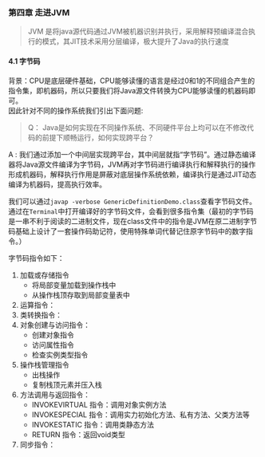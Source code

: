### 第四章 走进JVM
> JVM 是将java源代码通过JVM被机器识别并执行，采用解释预编译混合执行的模式，其JIT技术采用分层编译，极大提升了Java的执行速度

#### 4.1 字节码
背景：CPU是底层硬件基础，CPU能够读懂的语言是经过0和1的不同组合产生的指令集，即机器码，所以只要我们将Java源文件转换为CPU能够读懂的机器码即可。   
因此针对不同的操作系统我们引出下面问题:
> Q： Java是如何实现在不同操作系统、不同硬件平台上均可以在不修改代码的前提下顺畅运行，如何实现跨平台？

A : 我们通过添加一个中间层实现跨平台，其中间层就指“字节码”。通过静态编译器将Java源文件编译为字节码，JVM再对字节码进行编译执行和解释执行的操作形成机器码，解释执行作用是屏蔽对底层操作系统依赖，编译执行是通过JIT动态编译为机器码，提高执行效率。

我们可以通过```javap -verbose GenericDefinitionDemo.class```查看字节码文件。   
通过在```Terminal```中打开编译好的字节码文件，会看到很多指令集（最初的字节码是一串不利于阅读的二进制文件，现在class文件中的指令是JVM在原二进制字节码基础上设计了一套操作码助记符，使用特殊单词代替记住原字节码中的数字指令。）   

字节码指令如下：
1. 加载或存储指令
    - 将局部变量加载到操作栈中
    - 从操作栈顶存取到局部变量表中
2. 运算指令：
3. 类转换指令：
4. 对象创建与访问指令：
    - 创建对象指令
    - 访问属性指令
    - 检查实例类型指令
5. 操作栈管理指令
    - 出栈操作
    - 复制栈顶元素并压入栈
6. 方法调用与返回指令：
    - INVOKEVIRTUAL 指令：调用对象实例方法
    - INVOKESPECIAL 指令：调用实力初始化方法、私有方法、父类方法等
    - INVOKESTATIC 指令：调用类静态方法
    - RETURN 指令：返回void类型
7. 同步指令：


